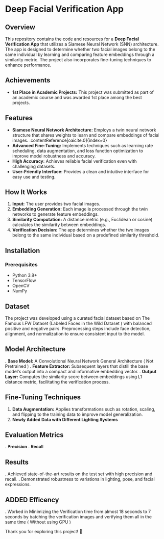 # Deep Facial Verification App

## Overview

This repository contains the code and resources for a **Deep Facial Verification App** that utilizes a Siamese Neural Network (SNN) architecture. The app is designed to determine whether two facial images belong to the same individual by learning and comparing feature embeddings through a similarity metric. The project also incorporates fine-tuning techniques to enhance performance.

## Achievements

- **1st Place in Academic Projects:** This project was submitted as part of an academic course and was awarded 1st place among the best projects.

## Features

- **Siamese Neural Network Architecture:** Employs a twin neural network structure that shares weights to learn and compare embeddings of facial images. :contentReference[oaicite:0]{index=0}
- **Advanced Fine-Tuning:** Implements techniques such as learning rate scheduling, data augmentation, and loss function optimization to improve model robustness and accuracy.
- **High Accuracy:** Achieves reliable facial verification even with challenging datasets.
- **User-Friendly Interface:** Provides a clean and intuitive interface for easy use and testing.

## How It Works

1. **Input:** The user provides two facial images.
2. **Embedding Generation:** Each image is processed through the twin networks to generate feature embeddings.
3. **Similarity Computation:** A distance metric (e.g., Euclidean or cosine) calculates the similarity between embeddings.
4. **Verification Decision:** The app determines whether the two images belong to the same individual based on a predefined similarity threshold.

## Installation

### Prerequisites

- Python 3.8+
- TensorFlow
- OpenCV
- NumPy

## Dataset
The project was developed using a curated facial dataset based on The Famous LFW Dataset (Labeled Faces in the Wild Dataset ) with balanced positive and negative pairs. Preprocessing steps include face detection, alignment, and normalization to ensure consistent input to the model.

## Model Architecture
 . **Base Model:** A Convolutional Neural Network General Architecture ( Not Pretrained )
 . **Feature Extractor:** Subsequent layers that distill the base model's output into a compact and informative embedding vector.
 . **Output Layer:** Computes the similarity score between embeddings using L1 distance metric, facilitating the verification process.

## Fine-Tuning Techniques
1. **Data Augmentation:** Applies transformations such as rotation, scaling, and flipping to the training data to improve model generalization.
2. **Newly Added Data with Different Lighting Systems**

## Evaluation Metrics
 . **Precision**
 . **Recall**

## Results
 . Achieved state-of-the-art results on the test set with high precision and recall.
 . Demonstrated robustness to variations in lighting, pose, and facial expressions.

## ADDED Efficency
 . Worked in Minimizing the Verification time from almost 18 seconds to 7 seconds by batching the verification images and verifying them all in the same time ( Without using GPU )

Thank you for exploring this project! 🚀
